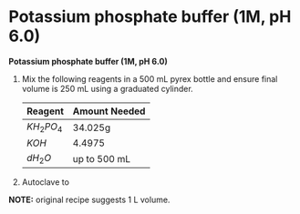 # Potassium phosphate buffer (1M, pH 6.0)

**Potassium phosphate buffer (1M, pH 6.0)**

1. Mix the following reagents in a 500 mL pyrex bottle and ensure final volume is 250 mL using a graduated cylinder.
    
    
    | Reagent | Amount Needed |
    | --- | --- |
    | $KH_2PO_4$ | 34.025g |
    | $KOH$ | 4.4975 |
    | $dH_2O$ | up to 500 mL |
2. Autoclave to 

**NOTE:** original recipe suggests 1 L volume.